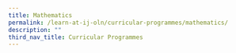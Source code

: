 ```yaml
---
title: Mathematics
permalink: /learn-at-ij-oln/curricular-programmes/mathematics/
description: ""
third_nav_title: Curricular Programmes
---
```

